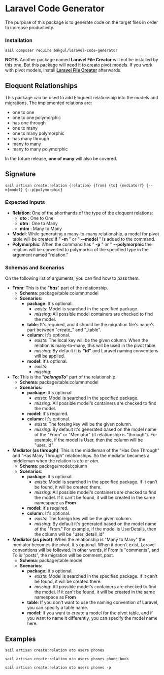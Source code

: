 # Laravel Code Generator

The purpose of this package is to generate code on the target files in order to increase productivity.

### Installation
```
sail composer require bakgul/laravel-code-generator
```
**NOTE:** Another package named **Laravel File Creator** will not be installed by this one. But this package will need it to create pivot models. If you work with pivot models, install **[Laravel File Creator](https://github.com/bulentAkgul/laravel-file-creator)** afterwards. 

## Eloquent Relationships
This package can be used to add Eloquent relationship into the models and migrations. The implemented relations are:

+ one to one
+ one to one polymorphic
+ has one through
+ one to many
+ one to many polymorphic
+ has many through
+ many to many
+ many to many polymorphic

In the future release, **one of many** will also be covered.

## Signature
```
sail artisan create:relation {relation} {from} {to} {mediator?} {--m|model} {--p|polymorphic}
```
### Expected Inputs
+ **Relation**: One of the shorthands of the type of the eloquent relations:
  + **oto** : One to One
  + **otm** : One to Many
  + **mtm** : Many to Many
+ **Model**: While generating a many-to-many relationship, a model for pivot table will be created if " **-m** " or " **--model** " is added to the command.
+ **Polymorphic**: When the command has  " **-p** " or " **--polymorphic** the relation will be converted to polymorhic of the specified type in the argument named "relation."
### Schemas and Scenarios
On the following list of arguments, you can find how to pass them.
+ **From**: This is the "***has***" part of the relationship.
  + **Schema**: package/table:column:model
  + **Scenarios**:
    + **package**: It's optional.
      + *exists*: Model is searched in the specified package.
      + *missing*: All possible model containers are checked to find the model.
    + **table**: It's required, and it should be the migration file's name's part between "create_" and "_table".
    + **column**: It's optional.
      + *exists*: The local key will be the given column. When the relation is many-to-many, this will be used in the pivot table.
      + *missing*: By default it is **"id"** and Laravel naming conventions will be applied.
    + **model**: It's optional.
      + *exists*:
      + *missing*: 
+ **To**: This is the "***belongsTo***" part of the relationship.
  + **Schema**: package/table:column:model
  + **Scenarios**:
    + **package**: It's optional.
      + *exists*: Model is searched in the specified package.
      + *missing*: All possible model's containers are checked to find the model.
    + **model**: It's required.
    + **column**: It's optional.
      + *exists*: The foreing key will be the given column.
      + *missing*: By default it's generated based on the model name of the "From" or "Mediator" (if relationship is "through"). For example, if the model is User, then the column will be "user_id"
+ **Mediator (as through)**: This is the middleman of the "Has One Through" and "Has Many Through" relationships. So the mediator becomes a middleman when the relation is *oto* or *otm*.
  + **Schema**: package/model:column
  + **Scenarios**:
    + **package**: It's optional.
      + *exists*: Model is searched in the specified package. If it can't be found, it will be created there.
      + *missing*: All possible model's containers are checked to find the model. If it can't be found, it will be created in the same namespace as **From**
    + **model**: It's required.
    + **column**: It's optional.
      + *exists*: The foreign key will be the given column.
      + *missing*: By default it's generated based on the model name of the "From." For example, if the model is UserDetails, then the column will be "user_detail_id"
+ **Mediator (as pivot)**: When the relationship is "Many to Many" the mediator becomes the pivot. It's optional. When it doen't exist, Laravel conventions will be followed. In other words, if From is "comments", and To is "posts", the migration will be comment_post.
  + **Schema**: package/table:model
  + **Scenarios**:
    + **package**: It's optional.
      + *exists*: Model is searched in the specified package. If it can't be found, it will be created there.
      + *missing*: All possible model's containers are checked to find the model. If it can't be found, it will be created in the same namespace as **From**
    + **table**: If you don't want to use the naming convention of Laravel, you can specify a table name.
    + **model**: If you want to create a model for the pivot table, and if you want to name it differently, you can specify the model name here.

## Examples

```
sail artisan create:relation oto users phones 
```
```
sail artisan create:relation oto users phones phone-book
```
```
sail artisan create:relation oto users phones -p
```






